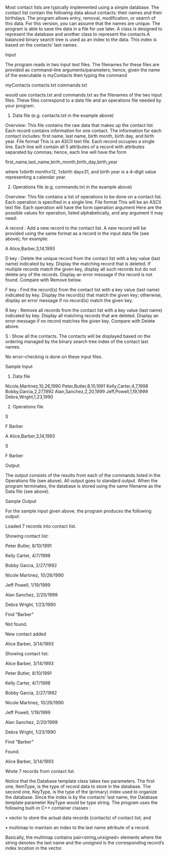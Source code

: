 Most contact lists are typically implemented using a simple database. 
The contact list contain the following data about contacts: their names and their birthdays. The program allows entry, removal, modification, or search of this data. For this version, you can assume that the names are unique. The
program is able to save the data in a file for use later. A class is designed to represent the database and another class to represent the contacts.A balanced binary search tree is used as
an index to the data. This index is based on the contacts’ last names.


Input


The program reads in two input text files. The filenames for these files are provided as command–line arguments/parameters; hence, given the name of the executable is myContacts then typing the command

myContacts contacts.txt commands.txt

would use contacts.txt and commands.txt as the filenames of the two input files. These files correspond to a data file and
an operations file needed by your program.


1. Data file (e.g. contacts.txt in the example above)

Overview: This file contains the raw data that makes up the contact list. Each record contains information for one
contact. The information for each contact includes: first name, last name, birth month, birth day, and birth year.
File format This is an ASCII text file. Each record occupies a single line. Each line will contain all 5 attributes
of a record with attributes separated by commas; hence, each line will have the form

first_name,last_name,birth_month,birth_day,birth_year

where 1≤birth month≤12, 1≤birth day≤31, and birth year is a 4–digit value representing a calendar year.


2. Operations file (e.g. commands.txt in the example above)


Overview:  This file contains a list of operations to be done on a contact list. Each operation is specified in a single
line.
File format This will be an ASCII text file. Each operation will have the form
operation argument
Here are the possible values for operation, listed alphabetically, and any argument it may need:

A record : Add a new record to the contact list. A new record will be provided using the same format as a record
in the input data file (see above); for example:


A Alice,Barber,3,14,1993


D key : Delete the unique record from the contact list with a key value (last name) indicated by key. Display the
matching record that is deleted. If multiple records match the given key, display all such records but do not
delete any of the records. Display an error message if the record is not found. Compare with Remove below.


F key : Find the record(s) from the contact list with a key value (last name) indicated by key. Display the record(s)
that match the given key; otherwise, display an error message if no record(s) match the given key.


R key : Remove all records from the contact list with a key value (last name) indicated by key. Display all matching
records that are deleted. Display an error message if no record matches the given key. Compare with Delete
above.


S : Show all the contacts. The contacts will be displayed based on the ordering managed by the binary search tree
index of the contact last names.

No error–checking is done on these input files.


Sample Input


1. Data file


  Nicole,Martinez,10,26,1990
  Peter,Butler,8,10,1991
  Kelly,Carter,4,7,1998
  Bobby,Garcia,2,27,1992
  Alan,Sanchez,2,20,1999
  Jeff,Powell,1,19,1999
  Debra,Wright,1,23,1990



2. Operations file


S

F Barber

A Alice,Barber,3,14,1993

S

F Barber


Output


The output consists of the results from each of the commands listed in the Operations file (see above). All output goes to
standard output. When the program terminates, the database is stored using the same filename as the Data file (see above).

Sample Output


For the sample input given above, the program produces the following output:

Loaded 7 records into contact list.

Showing contact list:

Peter Butler, 8/10/1991

Kelly Carter, 4/7/1998

Bobby Garcia, 2/27/1992

Nicole Martinez, 10/26/1990

Jeff Powell, 1/19/1999

Alan Sanchez, 2/20/1999

Debra Wright, 1/23/1990

Find "Barber"

 Not found.
 
 New contact added
 
 Alice Barber, 3/14/1993
 
 Showing contact list:
 
 Alice Barber, 3/14/1993
 
 Peter Butler, 8/10/1991
 
 Kelly Carter, 4/7/1998
 
 Bobby Garcia, 2/27/1992
 
 Nicole Martinez, 10/26/1990
 
 Jeff Powell, 1/19/1999
 
 Alan Sanchez, 2/20/1999
 
 Debra Wright, 1/23/1990
 
 Find "Barber"
 
Found.

 Alice Barber, 3/14/1993
 
 Wrote 7 records from contact list.
 

Notice that the Database template class takes two parameters. The first one, ItemType, is the type of record data to store
in the database. The second one, KeyType, is the type of the (primary) index used to organize the database. Since the index is by
the contacts’ last name, the Database template parameter KeyType would be type string.
The program uses the following built-in C++ container classes :

• vector to store the actual data records (contacts) of contact list; and

• multimap to maintain an index to the last name attribute of a record.

Basically, the multimap contains pair<string,unsigned> elements where the string denotes the last name and the
unsigned is the corresponding record’s index location in the vector.
